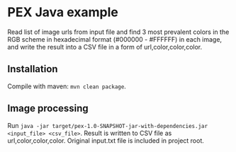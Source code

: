 # PEX Java example

Read list of image urls from input file and find 3 most prevalent colors in the RGB scheme in hexadecimal format (#000000 - #FFFFFF) in each image, and write the result into a CSV file in a form of url,color,color,color.

## Installation

Compile with maven: ``mvn clean package``.

## Image processing 

Run ``java -jar target/pex-1.0-SNAPSHOT-jar-with-dependencies.jar <input_file> <csv_file>``. Result is written to CSV file as url,color,color,color.
Original input.txt file is included in project root.
